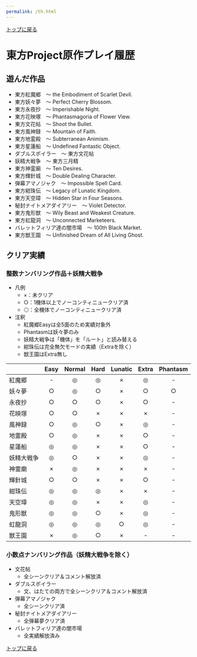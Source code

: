 ```yaml
---
permalink: /th.html
---
```


[トップに戻る](/)

# 東方Project原作プレイ履歴

## 遊んだ作品
- 東方紅魔郷　～ the Embodiment of Scarlet Devil.
- 東方妖々夢　～ Perfect Cherry Blossom.
- 東方永夜抄　～ Imperishable Night.
- 東方花映塚　～ Phantasmagoria of Flower View.
- 東方文花帖　～ Shoot the Bullet.
- 東方風神録　～ Mountain of Faith.
- 東方地霊殿　～ Subterranean Animism.
- 東方星蓮船　～ Undefined Fantastic Object.
- ダブルスポイラー　～ 東方文花帖
- 妖精大戦争　～ 東方三月精
- 東方神霊廟　～ Ten Desires.
- 東方輝針城　～ Double Dealing Character.
- 弾幕アマノジャク　～ Impossible Spell Card.
- 東方紺珠伝　～ Legacy of Lunatic Kingdom.
- 東方天空璋　～ Hidden Star in Four Seasons.
- 秘封ナイトメアダイアリー　～ Violet Detector.
- 東方鬼形獣　～ Wily Beast and Weakest Creature.
- 東方虹龍洞　～ Unconnected Marketeers.
- バレットフィリア達の闇市場　～ 100th Black Market.
- 東方獣王園　～ Unfinished Dream of All Living Ghost.

## クリア実績

### 整数ナンバリング作品＋妖精大戦争
- 凡例
    - ×：未クリア
    - ○：1機体以上でノーコンティニュークリア済
    - ◎：全機体でノーコンティニュークリア済
- 注釈
    - 紅魔郷Easyは全5面のため実績対象外
    - Phantasmは妖々夢のみ
    - 妖精大戦争は「機体」を「ルート」と読み替える
    - 紺珠伝は完全無欠モードの実績（Extraを除く）
    - 獣王園はExtra無し

| | Easy | Normal | Hard | Lunatic | Extra | Phantasm |
| ---- | :--: | :--: | :--: | :--: | :--: | :--: |
| 紅魔郷 | - | ◎ | ◎ | × | ◎ | - |
| 妖々夢 | ○ | ◎ | ○ | × | ○ | ○ |
| 永夜抄 | ○ | ○ | ○ | × | ○ | - |
| 花映塚 | ○ | ○ | × | × | × | - |
| 風神録 | ○ | ◎ | ○ | × | ◎ | - |
| 地霊殿 | ○ | ◎ | × | × | ○ | - |
| 星蓮船 | ◎ | ◎ | × | × | ○ | - |
| 妖精大戦争 | ◎ | ○ | × | × | ◎ | - |
| 神霊廟 | × | ◎ | × | × | × | - |
| 輝針城 | ○ | ○ | × | × | ○ | - |
| 紺珠伝 | ◎ | ◎ | ◎ | × | × | - |
| 天空璋 | ◎ | ◎ | × | × | ◎ | - |
| 鬼形獣 | ◎ | ◎ | ○ | × | ◎ | - |
| 虹龍洞 | ◎ | ◎ | ◎ | ○ | ◎ | - |
| 獣王園 | × | ◎ | ○ | × | - | - |

### 小数点ナンバリング作品（妖精大戦争を除く）
- 文花帖
    - 全シーンクリア＆コメント解放済
- ダブルスポイラー
    - 文、はたての両方で全シーンクリア＆コメント解放済
- 弾幕アマノジャク
    - 全シーンクリア済
- 秘封ナイトメアダイアリー
    - 全弾幕夢クリア済
- バレットフィリア達の闇市場
    - 全実績解放済み

[トップに戻る](/)
